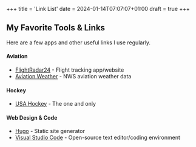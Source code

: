 +++
title = 'Link List'
date = 2024-01-14T07:07:07+01:00
draft = true
+++
## My Favorite Tools & Links

Here are a few apps and other useful links I use regularly.

#### Aviation
- [FlightRadar24](https://www.flightradar24.com) - Flight tracking app/website
- [Aviation Weather](http://www.aviationweather.gov) - NWS aviation weather data

#### Hockey
- [USA Hockey](https://www.usahockey.com) - The one and only

#### Web Design & Code
- [Hugo](https://gohugo.io) - Static site generator
- [Visual Studio Code](http://code.visualstudio.com) - Open-source text editor/coding environment